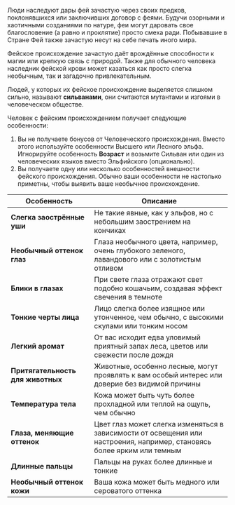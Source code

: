 Люди наследуют дары фей зачастую через своих предков, поклонявшихся или заключивших договор с феями. Будучи озорными и хаотичными созданиями по натуре, феи могут даровать свое благословение (а равно и проклятие) просто смеха ради. Побывавшие в Стране Фей также зачастую несут на себе печать иного мира. 

Фейское происхождение зачастую даёт врождённые способности к магии или крепкую связь с природой. Также для обычного человека наследник фейской крови может казаться как просто слегка необычным, так и загадочно привлекательным.

Людей, у которых их фейское происхождение выделяется слишком сильно, называют **сильванами**, они считаются мутантами и изгоями в человеческом обществе.

Человек с фейским происхождением получает следующие особенности:
1. Вы не получаете бонусов от Человеческого происхождения. Вместо этого используйте особенности Высшего или Лесного эльфа. Игнорируйте особенность **Возраст** и возьмите Сильван или один из человеческих языков вместо Эльфийского (опционально).
2. Вы получаете одну или несколько особенностей внешности фейского происхождения. Обычно ваши особенности не настолько приметны, чтобы выявить ваше необычное происхождение.

| Особенность                       | Описание                                                                                                                |
| --------------------------------- | ----------------------------------------------------------------------------------------------------------------------- |
| **Слегка заострённые уши**        | Не такие явные, как у эльфов, но с небольшим заострением на кончиках                                                    |
| **Необычный оттенок глаз**        | Глаза необычного цвета, например, очень глубокого зеленого, лавандового или с золотистым отливом                        |
| **Блики в глазах**                | При свете глаза отражают свет подобно кошачьим, создавая эффект свечения в темноте                                      |
| **Тонкие черты лица**             | Лицо слегка более изящное или утонченное, чем обычно, с высокими скулами или тонким носом                               |
| **Легкий аромат**                 | От вас исходит едва уловимый приятный запах леса, цветов или свежести после дождя                                       |
| **Притягательность для животных** | Животные, особенно лесные, могут проявлять к вам особый интерес или доверие без видимой причины                         |
| **Температура тела**              | Кожа может быть чуть более прохладной или теплой на ощупь, чем обычно                                                   |
| **Глаза, меняющие оттенок**       | Цвет глаз может слегка изменяться в зависимости от освещения или настроения, например, становясь более ярким или темным |
| **Длинные пальцы**                | Пальцы на руках более длинные и тонкие                                                                                  |
| **Необычный оттенок кожи**        | Ваша кожа может быть медного или сероватого оттенка                                                                     |



 